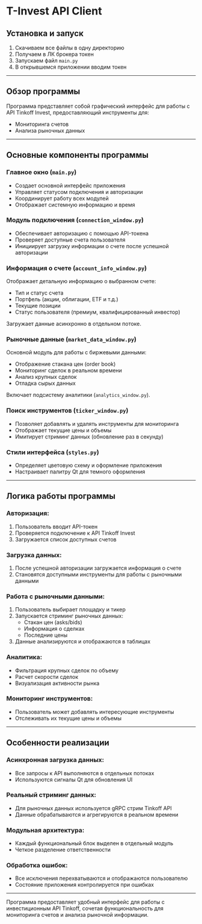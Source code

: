 # T-Invest API Client

## Установка и запуск

1. Скачиваем все файлы в одну директорию  
2. Получаем в ЛК брокера токен  
3. Запускаем файл `main.py`  
4. В открывшемся приложении вводим токен  

---

## Обзор программы

Программа представляет собой графический интерфейс для работы с API Tinkoff Invest, предоставляющий инструменты для:
- Мониторинга счетов
- Анализа рыночных данных


---

## Основные компоненты программы

### Главное окно (`main.py`)
- Создает основной интерфейс приложения
- Управляет статусом подключения и авторизации
- Координирует работу всех модулей
- Отображает системную информацию и время

### Модуль подключения (`connection_window.py`)
- Обеспечивает авторизацию с помощью API-токена
- Проверяет доступные счета пользователя
- Инициирует загрузку информации о счете после успешной авторизации

### Информация о счете (`account_info_window.py`)
Отображает детальную информацию о выбранном счете:
- Тип и статус счета
- Портфель (акции, облигации, ETF и т.д.)
- Текущие позиции
- Статус пользователя (премиум, квалифицированный инвестор)

Загружает данные асинхронно в отдельном потоке.

### Рыночные данные (`market_data_window.py`)
Основной модуль для работы с биржевыми данными:
- Отображение стакана цен (order book)
- Мониторинг сделок в реальном времени
- Анализ крупных сделок
- Отладка сырых данных

Включает подсистему аналитики (`analytics_window.py`).

### Поиск инструментов (`ticker_window.py`)
- Позволяет добавлять и удалять инструменты для мониторинга
- Отображает текущие цены и объемы
- Имитирует стриминг данных (обновление раз в секунду)

### Стили интерфейса (`styles.py`)
- Определяет цветовую схему и оформление приложения
- Настраивает палитру Qt для темного оформления

---

## Логика работы программы

### Авторизация:
1. Пользователь вводит API-токен
2. Проверяется подключение к API Tinkoff Invest
3. Загружается список доступных счетов

### Загрузка данных:
1. После успешной авторизации загружается информация о счете
2. Становятся доступными инструменты для работы с рыночными данными

### Работа с рыночными данными:
1. Пользователь выбирает площадку и тикер
2. Запускается стриминг рыночных данных:
   - Стакан цен (asks/bids)
   - Информация о сделках
   - Последние цены
3. Данные анализируются и отображаются в таблицах

### Аналитика:
- Фильтрация крупных сделок по объему
- Расчет скорости сделок
- Визуализация активности рынка

### Мониторинг инструментов:
- Пользователь может добавлять интересующие инструменты
- Отслеживать их текущие цены и объемы

---

## Особенности реализации

### Асинхронная загрузка данных:
- Все запросы к API выполняются в отдельных потоках
- Используются сигналы Qt для обновления UI

### Реальный стриминг данных:
- Для рыночных данных используется gRPC стрим Tinkoff API
- Данные обрабатываются и агрегируются в реальном времени

### Модульная архитектура:
- Каждый функциональный блок выделен в отдельный модуль
- Четкое разделение ответственности

### Обработка ошибок:
- Все исключения перехватываются и отображаются пользователю
- Состояние приложения контролируется при ошибках

---

Программа предоставляет удобный интерфейс для работы с инвестиционным API Tinkoff, сочетая функциональность для мониторинга счетов и анализа рыночной информации.
